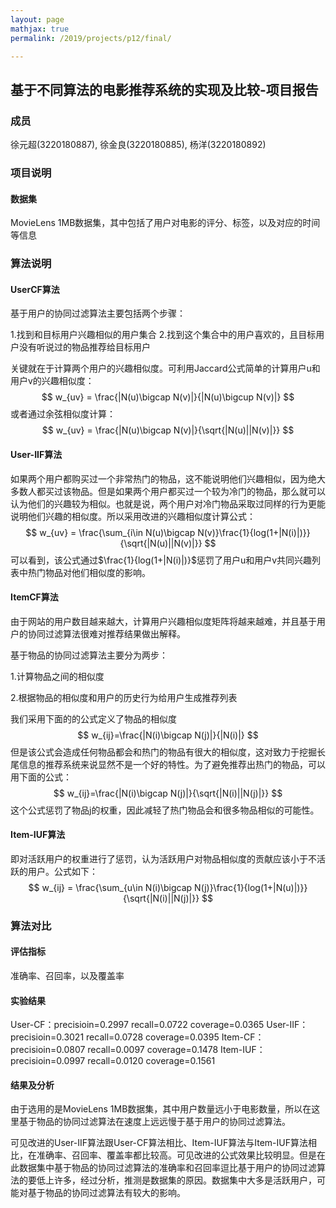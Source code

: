 ```yaml
---
layout: page
mathjax: true
permalink: /2019/projects/p12/final/

---
```


## 基于不同算法的电影推荐系统的实现及比较-项目报告 

### 成员

徐元超(3220180887), 徐金良(3220180885), 杨洋(3220180892)

### 项目说明

#### 数据集

MovieLens 1MB数据集，其中包括了用户对电影的评分、标签，以及对应的时间等信息  

### 算法说明

#### UserCF算法

基于用户的协同过滤算法主要包括两个步骤：

1.找到和目标用户兴趣相似的用户集合
2.找到这个集合中的用户喜欢的，且目标用户没有听说过的物品推荐给目标用户

关键就在于计算两个用户的兴趣相似度。可利用Jaccard公式简单的计算用户u和用户v的兴趣相似度：
$$
w_{uv} = \frac{|N(u)\bigcap N(v)|}{|N(u)\bigcup N(v)|}
$$
或者通过余弦相似度计算：
$$
w_{uv} = \frac{|N(u)\bigcap N(v)|}{\sqrt{|N(u)||N(v)|}}
$$

#### User-IIF算法

如果两个用户都购买过一个非常热门的物品，这不能说明他们兴趣相似，因为绝大多数人都买过该物品。但是如果两个用户都买过一个较为冷门的物品，那么就可以认为他们的兴趣较为相似。也就是说，两个用户对冷门物品采取过同样的行为更能说明他们兴趣的相似度。所以采用改进的兴趣相似度计算公式：
$$
w_{uv} = \frac{\sum_{i\in N(u)\bigcap N(v)}\frac{1}{log(1+|N(i)|)}}{\sqrt{|N(u)||N(v)|}}
$$
可以看到，该公式通过$\frac{1}{log(1+|N(i)|)}$惩罚了用户u和用户v共同兴趣列表中热门物品对他们相似度的影响。

#### ItemCF算法

由于网站的用户数目越来越大，计算用户兴趣相似度矩阵将越来越难，并且基于用户的协同过滤算法很难对推荐结果做出解释。

基于物品的协同过滤算法主要分为两步：

1.计算物品之间的相似度

2.根据物品的相似度和用户的历史行为给用户生成推荐列表

我们采用下面的的公式定义了物品的相似度
$$
w_{ij}=\frac{|N(i)\bigcap N(j)|}{|N(i)|}
$$
但是该公式会造成任何物品都会和热门的物品有很大的相似度，这对致力于挖掘长尾信息的推荐系统来说显然不是一个好的特性。为了避免推荐出热门的物品，可以用下面的公式：
$$
w_{ij}=\frac{|N(i)\bigcap N(j)|}{\sqrt{|N(i)||N(j)|}}
$$
这个公式惩罚了物品j的权重，因此减轻了热门物品会和很多物品相似的可能性。

#### Item-IUF算法

即对活跃用户的权重进行了惩罚，认为活跃用户对物品相似度的贡献应该小于不活跃的用户。公式如下：
$$
w_{ij} = \frac{\sum_{u\in N(i)\bigcap N(j)}\frac{1}{log(1+|N(u)|)}}{\sqrt{|N(i)||N(j)|}}
$$

### 算法对比

#### 评估指标

准确率、召回率，以及覆盖率

#### 实验结果

User-CF：precisioin=0.2997	recall=0.0722	coverage=0.0365
User-IIF： precisioin=0.3021	recall=0.0728	coverage=0.0395
Item-CF： precisioin=0.0807	recall=0.0097	coverage=0.1478
Item-IUF： precisioin=0.0997	recall=0.0120	coverage=0.1561

#### 结果及分析

由于选用的是MovieLens 1MB数据集，其中用户数量远小于电影数量，所以在这里基于物品的协同过滤算法在速度上远远慢于基于用户的协同过滤算法。

可见改进的User-IIF算法跟User-CF算法相比、Item-IUF算法与Item-IUF算法相比，在准确率、召回率、覆盖率都比较高。可见改进的公式效果比较明显。但是在此数据集中基于物品的协同过滤算法的准确率和召回率逗比基于用户的协同过滤算法的要低上许多，经过分析，推测是数据集的原因。数据集中大多是活跃用户，可能对基于物品的协同过滤算法有较大的影响。
